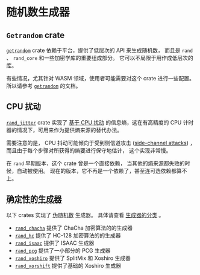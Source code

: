 # 随机数生成器

## `Getrandom` crate

[`getrandom`] crate 依赖于平台，提供了低层次的 API 来生成随机数，
而且是 `rand` 、 `rand_core` 和一些加密学库的重要组成部分。
它可以不局限于用作成低层次的库。

有些情况，尤其针对 WASM 领域，使用者可能需要对这个 crate 进行一些配置。
所以请参考 [`getrandom`] 的文档。

## CPU 扰动

[`rand_jitter`] crate 实现了 <abbr title="CPU-jitter-based">基于 CPU 扰动</abbr> 
的信息熵，这在有高精度的 CPU 计时器的情况下，可用来作为提供熵来源的替代办法。

需要注意的是， CPU 抖动可能倾向于受到侧信道攻击 ([side-channel attacks]) ，
而且由于每个步骤对所获得的熵要进行保守地估计，
这个实现非常慢。

在 `rand` 早期版本，这个 crate 曾是一个直接依赖，
当其他的熵来源都失败的时候，自动被使用。
现在的版本，它不再是一个依赖了，甚至连可选依赖都算不上。

[side-channel attacks]:https://github.com/rust-random/rand/issues/699

## <abbr title="Deterministic generators">确定性的生成器</abbr>

以下 crates 实现了 <abbr title="pseudo-random">伪随机数</abbr> 生成器。
具体请查看 [生成器的分类](guide-rngs.md) 。

- [`rand_chacha`] 提供了 ChaCha 加密算法的的生成器
- [`rand_hc`] 提供了 HC-128 加密算法的的生成器
- [`rand_isaac`] 提供了 ISAAC 生成器
- [`rand_pcg`] 提供了一小部分的 PCG 生成器
- [`rand_xoshiro`] 提供了 SplitMix 和 Xoshiro 生成器
- [`rand_xorshift`] 提供了基础的 Xoshiro 生成器


[`rand_chacha`]: https://rust-random.github.io/rand/rand_chacha/index.html
[`rand_hc`]: https://rust-random.github.io/rand/rand_hc/index.html
[`rand_isaac`]: https://docs.rs/rand_isaac/
[`rand_pcg`]: https://rust-random.github.io/rand/rand_pcg/index.html
[`rand_xoshiro`]: https://docs.rs/rand_xoshiro/
[`rand_xorshift`]: https://docs.rs/rand_xorshift/
[`rand_jitter`]: https://docs.rs/rand_jitter/
[`getrandom`]: https://docs.rs/getrandom/
